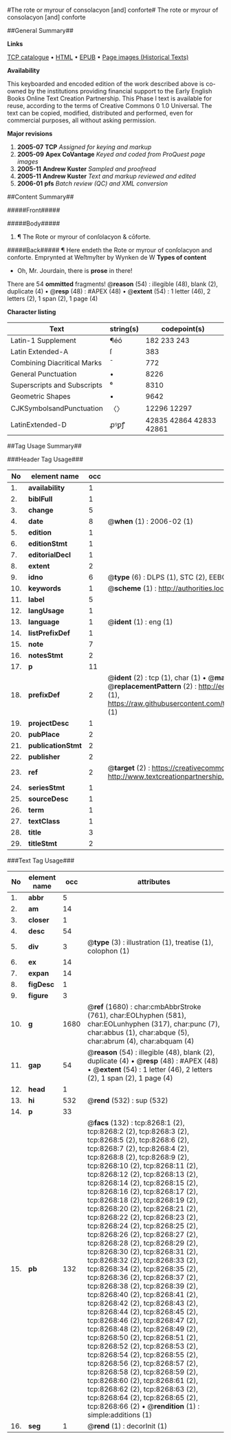 #The rote or myrour of consolacyon [and] conforte#
The rote or myrour of consolacyon [and] conforte

##General Summary##

**Links**

[TCP catalogue](http://www.ota.ox.ac.uk/tcp/)  • 
[HTML](http://tei.it.ox.ac.uk/tcp/Texts-HTML/free/A11/A11066.html)  • 
[EPUB](http://tei.it.ox.ac.uk/tcp/Texts-EPUB/free/A11/A11066.epub) • 
[Page images (Historical Texts)](https://data.historicaltexts.jisc.ac.uk/view?pubId=eebo-99843529e&pageId=eebo-99843529e-8268-1)

**Availability**

This keyboarded and encoded edition of the
	       work described above is co-owned by the institutions
	       providing financial support to the Early English Books
	       Online Text Creation Partnership. This Phase I text is
	       available for reuse, according to the terms of Creative
	       Commons 0 1.0 Universal. The text can be copied,
	       modified, distributed and performed, even for
	       commercial purposes, all without asking permission.

**Major revisions**

1. __2005-07__ __TCP__ *Assigned for keying and markup*
1. __2005-09__ __Apex CoVantage__ *Keyed and coded from ProQuest page images*
1. __2005-11__ __Andrew Kuster__ *Sampled and proofread*
1. __2005-11__ __Andrew Kuster__ *Text and markup reviewed and edited*
1. __2006-01__ __pfs__ *Batch review (QC) and XML conversion*

##Content Summary##

#####Front#####

#####Body#####

1. ¶ The Rote or myrour of conſolacyon & cōforte.

#####Back#####
¶ Here endeth the Rote or myrour of conſolacyon and conforte. Emprynted at Weſtmyſter by Wynken de W
**Types of content**

  * Oh, Mr. Jourdain, there is **prose** in there!

There are 54 **ommitted** fragments! 
 @__reason__ (54) : illegible (48), blank (2), duplicate (4)  •  @__resp__ (48) : #APEX (48)  •  @__extent__ (54) : 1 letter (46), 2 letters (2), 1 span (2), 1 page (4)

**Character listing**


|Text|string(s)|codepoint(s)|
|---|---|---|
|Latin-1 Supplement|¶éó|182 233 243|
|Latin Extended-A|ſ|383|
|Combining             Diacritical Marks|̄|772|
|General Punctuation|•|8226|
|Superscripts             and Subscripts|⁶|8310|
|Geometric Shapes|▪|9642|
|CJKSymbolsandPunctuation|〈〉|12296 12297|
|LatinExtended-D|ꝓꝰꝑꝭ|42835 42864 42833 42861|

##Tag Usage Summary##

###Header Tag Usage###

|No|element name|occ|attributes|
|---|---|---|---|
|1.|__availability__|1||
|2.|__biblFull__|1||
|3.|__change__|5||
|4.|__date__|8| @__when__ (1) : 2006-02 (1)|
|5.|__edition__|1||
|6.|__editionStmt__|1||
|7.|__editorialDecl__|1||
|8.|__extent__|2||
|9.|__idno__|6| @__type__ (6) : DLPS (1), STC (2), EEBO-CITATION (1), PROQUEST (1), VID (1)|
|10.|__keywords__|1| @__scheme__ (1) : http://authorities.loc.gov/ (1)|
|11.|__label__|5||
|12.|__langUsage__|1||
|13.|__language__|1| @__ident__ (1) : eng (1)|
|14.|__listPrefixDef__|1||
|15.|__note__|7||
|16.|__notesStmt__|2||
|17.|__p__|11||
|18.|__prefixDef__|2| @__ident__ (2) : tcp (1), char (1)  •  @__matchPattern__ (2) : ([0-9\-]+):([0-9IVX]+) (1), (.+) (1)  •  @__replacementPattern__ (2) : http://eebo.chadwyck.com/downloadtiff?vid=$1&page=$2 (1), https://raw.githubusercontent.com/textcreationpartnership/Texts/master/tcpchars.xml#$1 (1)|
|19.|__projectDesc__|1||
|20.|__pubPlace__|2||
|21.|__publicationStmt__|2||
|22.|__publisher__|2||
|23.|__ref__|2| @__target__ (2) : https://creativecommons.org/publicdomain/zero/1.0/ (1), http://www.textcreationpartnership.org/docs/. (1)|
|24.|__seriesStmt__|1||
|25.|__sourceDesc__|1||
|26.|__term__|1||
|27.|__textClass__|1||
|28.|__title__|3||
|29.|__titleStmt__|2||


###Text Tag Usage###

|No|element name|occ|attributes|
|---|---|---|---|
|1.|__abbr__|5||
|2.|__am__|14||
|3.|__closer__|1||
|4.|__desc__|54||
|5.|__div__|3| @__type__ (3) : illustration (1), treatise (1), colophon (1)|
|6.|__ex__|14||
|7.|__expan__|14||
|8.|__figDesc__|1||
|9.|__figure__|3||
|10.|__g__|1680| @__ref__ (1680) : char:cmbAbbrStroke (761), char:EOLhyphen (581), char:EOLunhyphen (317), char:punc (7), char:abbus (1), char:abque (5), char:abrum (4), char:abquam (4)|
|11.|__gap__|54| @__reason__ (54) : illegible (48), blank (2), duplicate (4)  •  @__resp__ (48) : #APEX (48)  •  @__extent__ (54) : 1 letter (46), 2 letters (2), 1 span (2), 1 page (4)|
|12.|__head__|1||
|13.|__hi__|532| @__rend__ (532) : sup (532)|
|14.|__p__|33||
|15.|__pb__|132| @__facs__ (132) : tcp:8268:1 (2), tcp:8268:2 (2), tcp:8268:3 (2), tcp:8268:5 (2), tcp:8268:6 (2), tcp:8268:7 (2), tcp:8268:4 (2), tcp:8268:8 (2), tcp:8268:9 (2), tcp:8268:10 (2), tcp:8268:11 (2), tcp:8268:12 (2), tcp:8268:13 (2), tcp:8268:14 (2), tcp:8268:15 (2), tcp:8268:16 (2), tcp:8268:17 (2), tcp:8268:18 (2), tcp:8268:19 (2), tcp:8268:20 (2), tcp:8268:21 (2), tcp:8268:22 (2), tcp:8268:23 (2), tcp:8268:24 (2), tcp:8268:25 (2), tcp:8268:26 (2), tcp:8268:27 (2), tcp:8268:28 (2), tcp:8268:29 (2), tcp:8268:30 (2), tcp:8268:31 (2), tcp:8268:32 (2), tcp:8268:33 (2), tcp:8268:34 (2), tcp:8268:35 (2), tcp:8268:36 (2), tcp:8268:37 (2), tcp:8268:38 (2), tcp:8268:39 (2), tcp:8268:40 (2), tcp:8268:41 (2), tcp:8268:42 (2), tcp:8268:43 (2), tcp:8268:44 (2), tcp:8268:45 (2), tcp:8268:46 (2), tcp:8268:47 (2), tcp:8268:48 (2), tcp:8268:49 (2), tcp:8268:50 (2), tcp:8268:51 (2), tcp:8268:52 (2), tcp:8268:53 (2), tcp:8268:54 (2), tcp:8268:55 (2), tcp:8268:56 (2), tcp:8268:57 (2), tcp:8268:58 (2), tcp:8268:59 (2), tcp:8268:60 (2), tcp:8268:61 (2), tcp:8268:62 (2), tcp:8268:63 (2), tcp:8268:64 (2), tcp:8268:65 (2), tcp:8268:66 (2)  •  @__rendition__ (1) : simple:additions (1)|
|16.|__seg__|1| @__rend__ (1) : decorInit (1)|
